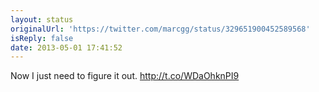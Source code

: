 ```yaml
---
layout: status
originalUrl: 'https://twitter.com/marcgg/status/329651900452589568'
isReply: false
date: 2013-05-01 17:41:52
---
```


Now I just need to figure it out. http://t.co/WDaOhknPI9
